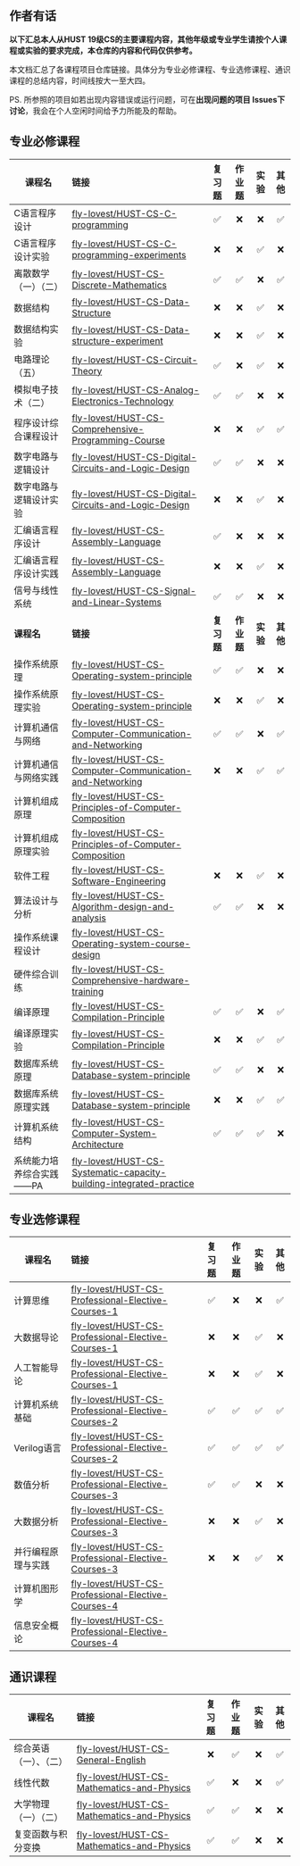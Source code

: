 ## 作者有话

**以下汇总本人从HUST 19级CS的主要课程内容，其他年级或专业学生请按个人课程或实验的要求完成，本仓库的内容和代码仅供参考。**

本文档汇总了各课程项目仓库链接。具体分为专业必修课程、专业选修课程、通识课程的总结内容，时间线按大一至大四。

PS. 所参照的项目如若出现内容错误或运行问题，可在**出现问题的项目 Issues下讨论**，我会在个人空闲时间给予力所能及的帮助。

## 专业必修课程

| 课程名                   | 链接                                                         |   复习题   |   作业题   |   实验   |   其他   |
| ------------------------ | :----------------------------------------------------------- | :--------: | :--------: | :------: | :------: |
| C语言程序设计            | [fly-lovest/HUST-CS-C-programming](https://github.com/fly-lovest/HUST-CS-C-programming) |     ✅      |     ❌      |    ❌     |    ✅     |
| C语言程序设计实验        | [fly-lovest/HUST-CS-C-programming-experiments](https://github.com/fly-lovest/HUST-CS-C-programming-experiments) |     ❌      |     ❌      |    ✅     |    ❌     |
| 离散数学（一）（二）     | [fly-lovest/HUST-CS-Discrete-Mathematics](https://github.com/fly-lovest/HUST-CS-Discrete-Mathematics) |     ✅      |     ✅      |    ❌     |    ✅     |
| 数据结构                 | [fly-lovest/HUST-CS-Data-Structure](https://github.com/fly-lovest/HUST-CS-Data-Structure) |     ❌      |     ❌      |    ✅     |    ❌     |
| 数据结构实验             | [fly-lovest/HUST-CS-Data-structure-experiment](https://github.com/fly-lovest/HUST-CS-Data-structure-experiment) |     ❌      |     ❌      |    ✅     |    ❌     |
| 电路理论（五）           | [fly-lovest/HUST-CS-Circuit-Theory](https://github.com/fly-lovest/HUST-CS-Circuit-Theory) |     ✅      |     ❌      |    ✅     |    ❌     |
| 模拟电子技术（二）       | [fly-lovest/HUST-CS-Analog-Electronics-Technology](https://github.com/fly-lovest/HUST-CS-Analog-Electronics-Technology) |     ✅      |     ✅      |    ❌     |    ❌     |
| 程序设计综合课程设计     | [fly-lovest/HUST-CS-Comprehensive-Programming-Course](https://github.com/fly-lovest/HUST-CS-Comprehensive-Programming-Course) |     ❌      |     ❌      |    ✅     |    ✅     |
| 数字电路与逻辑设计       | [fly-lovest/HUST-CS-Digital-Circuits-and-Logic-Design](https://github.com/fly-lovest/HUST-CS-Digital-Circuits-and-Logic-Design) |     ✅      |     ✅      |    ❌     |    ❌     |
| 数字电路与逻辑设计实验   | [fly-lovest/HUST-CS-Digital-Circuits-and-Logic-Design](https://github.com/fly-lovest/HUST-CS-Digital-Circuits-and-Logic-Design) |     ❌      |     ❌      |    ✅     |    ❌     |
| 汇编语言程序设计         | [fly-lovest/HUST-CS-Assembly-Language](https://github.com/fly-lovest/HUST-CS-Assembly-Language) |     ✅      |     ❌      |    ❌     |    ❌     |
| 汇编语言程序设计实践     | [fly-lovest/HUST-CS-Assembly-Language](https://github.com/fly-lovest/HUST-CS-Assembly-Language) |     ❌      |     ❌      |    ✅     |    ❌     |
| 信号与线性系统           | [fly-lovest/HUST-CS-Signal-and-Linear-Systems](https://github.com/fly-lovest/HUST-CS-Signal-and-Linear-Systems) |     ✅      |     ✅      |    ❌     |    ❌     |
| **课程名**               | **链接**                                                     | **复习题** | **作业题** | **实验** | **其他** |
| 操作系统原理             | [fly-lovest/HUST-CS-Operating-system-principle](https://github.com/fly-lovest/HUST-CS-Operating-system-principle) |     ✅      |     ✅      |    ❌     |    ❌     |
| 操作系统原理实验         | [fly-lovest/HUST-CS-Operating-system-principle](https://github.com/fly-lovest/HUST-CS-Operating-system-principle) |     ❌      |     ❌      |    ✅     |    ❌     |
| 计算机通信与网络         | [fly-lovest/HUST-CS-Computer-Communication-and-Networking](https://github.com/fly-lovest/HUST-CS-Computer-Communication-and-Networking) |     ✅      |     ✅      |    ❌     |    ✅     |
| 计算机通信与网络实践     | [fly-lovest/HUST-CS-Computer-Communication-and-Networking](https://github.com/fly-lovest/HUST-CS-Computer-Communication-and-Networking) |     ❌      |     ❌      |    ✅     |    ✅     |
| 计算机组成原理           | [fly-lovest/HUST-CS-Principles-of-Computer-Composition](https://github.com/fly-lovest/HUST-CS-Principles-of-Computer-Composition) |            |            |          |          |
| 计算机组成原理实验       | [fly-lovest/HUST-CS-Principles-of-Computer-Composition](https://github.com/fly-lovest/HUST-CS-Principles-of-Computer-Composition) |            |            |          |          |
| 软件工程                 | [fly-lovest/HUST-CS-Software-Engineering](https://github.com/fly-lovest/HUST-CS-Software-Engineering) |     ❌      |     ❌      |    ✅     |    ❌     |
| 算法设计与分析           | [fly-lovest/HUST-CS-Algorithm-design-and-analysis](https://github.com/fly-lovest/HUST-CS-Algorithm-design-and-analysis) |     ✅      |     ✅      |    ❌     |    ❌     |
| 操作系统课程设计         | [fly-lovest/HUST-CS-Operating-system-course-design](https://github.com/fly-lovest/HUST-CS-Operating-system-course-design) |            |            |          |          |
| 硬件综合训练             | [fly-lovest/HUST-CS-Comprehensive-hardware-training](https://github.com/fly-lovest/HUST-CS-Comprehensive-hardware-training) |            |            |          |          |
| 编译原理                 | [fly-lovest/HUST-CS-Compilation-Principle](https://github.com/fly-lovest/HUST-CS-Compilation-Principle) |     ✅      |     ✅      |    ❌     |    ✅     |
| 编译原理实验             | [fly-lovest/HUST-CS-Compilation-Principle](https://github.com/fly-lovest/HUST-CS-Compilation-Principle) |     ❌      |     ❌      |    ✅     |    ✅     |
| 数据库系统原理           | [fly-lovest/HUST-CS-Database-system-principle](https://github.com/fly-lovest/HUST-CS-Database-system-principle) |     ✅      |     ✅      |    ❌     |    ❌     |
| 数据库系统原理实践       | [fly-lovest/HUST-CS-Database-system-principle](https://github.com/fly-lovest/HUST-CS-Database-system-principle) |     ❌      |     ❌      |    ✅     |    ✅     |
| 计算机系统结构           | [fly-lovest/HUST-CS-Computer-System-Architecture](https://github.com/fly-lovest/HUST-CS-Computer-System-Architecture) |     ✅      |     ✅      |    ✅     |    ❌     |
| 系统能力培养综合实践——PA | [fly-lovest/HUST-CS-Systematic-capacity-building-integrated-practice](https://github.com/fly-lovest/HUST-CS-Systematic-capacity-building-integrated-practice) |            |            |          |          |





## 专业选修课程


| 课程名             | 链接                                                         | 复习题 | 作业题 | 实验 | 其他 |
| ------------------------ | :----------------------------------------------------------- | :--------: | :--------: | :------: | :------: |
| 计算思维           | [fly-lovest/HUST-CS-Professional-Elective-Courses-1](https://github.com/fly-lovest/HUST-CS-Professional-Elective-Courses-1) |   ✅    |   ❌    |  ❌   |  ✅   |
| 大数据导论         | [fly-lovest/HUST-CS-Professional-Elective-Courses-1](https://github.com/fly-lovest/HUST-CS-Professional-Elective-Courses-1) |   ❌    |   ❌    |  ✅   |  ❌   |
| 人工智能导论       | [fly-lovest/HUST-CS-Professional-Elective-Courses-1](https://github.com/fly-lovest/HUST-CS-Professional-Elective-Courses-1) |   ❌    |   ❌    |  ✅   |  ❌   |
| 计算机系统基础     | [fly-lovest/HUST-CS-Professional-Elective-Courses-2](https://github.com/fly-lovest/HUST-CS-Professional-Elective-Courses-2) |   ✅    |   ✅    |  ✅   |  ✅   |
| Verilog语言        | [fly-lovest/HUST-CS-Professional-Elective-Courses-2](https://github.com/fly-lovest/HUST-CS-Professional-Elective-Courses-2) |   ✅    |   ✅    |  ✅   |  ✅   |
| 数值分析           | [fly-lovest/HUST-CS-Professional-Elective-Courses-3](https://github.com/fly-lovest/HUST-CS-Professional-Elective-Courses-3) |   ✅    |   ✅    |  ❌   |  ❌   |
| 大数据分析         | [fly-lovest/HUST-CS-Professional-Elective-Courses-3](https://github.com/fly-lovest/HUST-CS-Professional-Elective-Courses-3) |   ❌    |   ❌    |  ✅   |  ❌   |
| 并行编程原理与实践 | [fly-lovest/HUST-CS-Professional-Elective-Courses-3](https://github.com/fly-lovest/HUST-CS-Professional-Elective-Courses-3) |   ❌    |   ❌    |  ✅   |  ❌   |
| 计算机图形学       | [fly-lovest/HUST-CS-Professional-Elective-Courses-4](https://github.com/fly-lovest/HUST-CS-Professional-Elective-Courses-4) |        |        |      |      |
| 信息安全概论       | [fly-lovest/HUST-CS-Professional-Elective-Courses-4](https://github.com/fly-lovest/HUST-CS-Professional-Elective-Courses-4) |        |        |      |      |




## 通识课程

| 课程名                 | 链接                                                         | 复习题 | 作业题 | 实验 | 其他 |
| ------------------------ | :----------------------------------------------------------- | :--------: | :--------: | :------: | :------: |
| 综合英语（一）、（二） | [fly-lovest/HUST-CS-General-English](https://github.com/fly-lovest/HUST-CS-General-English) |   ❌    |   ✅    |  ❌   |  ✅   |
| 线性代数               | [fly-lovest/HUST-CS-Mathematics-and-Physics](https://github.com/fly-lovest/HUST-CS-Mathematics-and-Physics) |   ✅    |   ❌    |  ❌   |  ✅   |
| 大学物理（一）（二）   | [fly-lovest/HUST-CS-Mathematics-and-Physics](https://github.com/fly-lovest/HUST-CS-Mathematics-and-Physics) |   ✅    |   ✅    |  ❌   |  ❌   |
| 复变函数与积分变换     | [fly-lovest/HUST-CS-Mathematics-and-Physics](https://github.com/fly-lovest/HUST-CS-Mathematics-and-Physics) |   ✅    |   ✅    |  ❌   |  ❌   |







